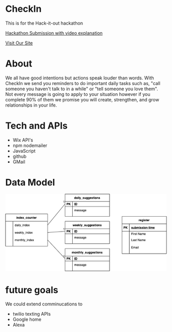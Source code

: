 # CheckIn
This is for the Hack-it-out hackathon

[Hackathon Submission with video explanation](https://devpost.com/software/checkin-3629mw?ref_content=my-projects-tab&ref_feature=my_projects)

[Visit Our Site](https://joshbell9181.wixsite.com/checkin)

# About
We all have good intentions but actions speak louder than words. With CheckIn we send you reminders to do important daily tasks such as, "call someone you haven't talk to in a while" or "tell someone you love them". Not every message is going to apply to your situation however if you complete 90% of them we promise you will create, strengthen, and grow relationships in your life.

# Tech and APIs
- Wix API's
- npm nodemailer
- JavaScript
- github
- GMail

# Data Model
![](./dataModel.png)

# future goals
We could extend comminucations to
- twilio texting APIs
- Google home
- Alexa
